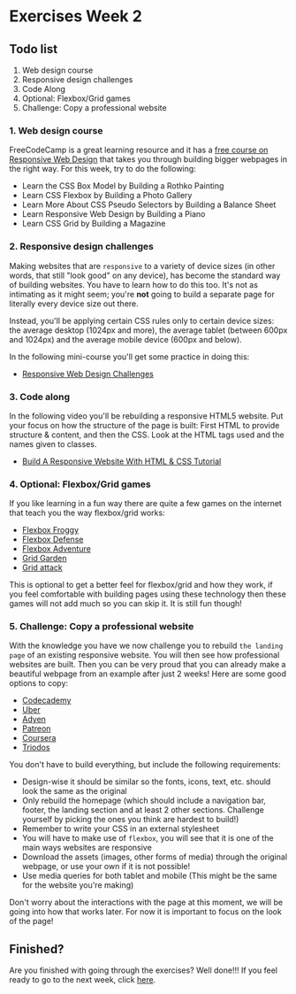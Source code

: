 # Exercises Week 2

## Todo list

1. Web design course
2. Responsive design challenges
3. Code Along
4. Optional: Flexbox/Grid games
5. Challenge: Copy a professional website

### **1. Web design course**

FreeCodeCamp is a great learning resource and it has a [free course on Responsive Web Design](https://www.freecodecamp.org/learn/2022/responsive-web-design/) that takes you through building bigger webpages in the right way. For this week, try to do the following:

-   Learn the CSS Box Model by Building a Rothko Painting
-   Learn CSS Flexbox by Building a Photo Gallery
-   Learn More About CSS Pseudo Selectors by Building a Balance Sheet
-   Learn Responsive Web Design by Building a Piano
-   Learn CSS Grid by Building a Magazine

### 2. Responsive design challenges

Making websites that are `responsive` to a variety of device sizes (in other words, that still "look good" on any device), has become the standard way of building websites. You have to learn how to do this too. It's not as intimating as it might seem; you're **not** going to build a separate page for literally every device size out there.

Instead, you'll be applying certain CSS rules only to certain device sizes: the average desktop (1024px and more), the average tablet (between 600px and 1024px) and the average mobile device (600px and below).

In the following mini-course you'll get some practice in doing this:

-   [Responsive Web Design Challenges](https://learn.freecodecamp.org/responsive-web-design/responsive-web-design-principles/)

### 3. Code along

In the following video you'll be rebuilding a responsive HTML5 website. Put your focus on how the structure of the page is built: First HTML to provide structure & content, and then the CSS. Look at the HTML tags used and the names given to classes.

-   [Build A Responsive Website With HTML & CSS Tutorial](https://www.youtube.com/watch?v=ZeDP-rzOnAA)

### 4. Optional: Flexbox/Grid games

If you like learning in a fun way there are quite a few games on the internet that teach you the way flexbox/grid works:

-   [Flexbox Froggy](https://flexboxfroggy.com/)
-   [Flexbox Defense](http://www.flexboxdefense.com/)
-   [Flexbox Adventure](https://codingfantasy.com/games/flexboxadventure)
-   [Grid Garden](https://cssgridgarden.com/)
-   [Grid attack](https://codingfantasy.com/games/css-grid-attack)

This is optional to get a better feel for flexbox/grid and how they work, if you feel comfortable with building pages using these technology then these games will not add much so you can skip it. It is still fun though!

### 5. Challenge: Copy a professional website

With the knowledge you have we now challenge you to rebuild `the landing page` of an existing responsive website. You will then see how professional websites are built. Then you can be very proud that you can already make a beautiful webpage from an example after just 2 weeks! Here are some good options to copy:

-   [Codecademy](https://www.codecademy.com/)
-   [Uber](https://www.uber.com/nl/en/)
-   [Adyen](https://www.adyen.com/)
-   [Patreon](https://www.patreon.com/)
-   [Coursera](https://www.coursera.org/)
-   [Triodos](https://www.triodos.nl/)

You don't have to build everything, but include the following requirements:

-   Design-wise it should be similar so the fonts, icons, text, etc. should look the same as the original
-   Only rebuild the homepage (which should include a navigation bar, footer, the landing section and at least 2 other sections. Challenge yourself by picking the ones you think are hardest to build!)
-   Remember to write your CSS in an external stylesheet
-   You will have to make use of `flexbox`, you will see that it is one of the main ways websites are responsive
-   Download the assets (images, other forms of media) through the original webpage, or use your own if it is not possible!
-   Use media queries for both tablet and mobile (This might be the same for the website you're making)

Don't worry about the interactions with the page at this moment, we will be going into how that works later. For now it is important to focus on the look of the page!

## Finished?

Are you finished with going through the exercises? Well done!!! If you feel ready to go to the next week, click [here](../Week3/README.md).
